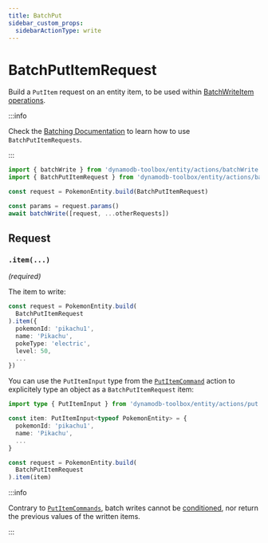 ```yaml
---
title: BatchPut
sidebar_custom_props:
  sidebarActionType: write
---
```


# BatchPutItemRequest

Build a `PutItem` request on an entity item, to be used within [BatchWriteItem operations](https://docs.aws.amazon.com/amazondynamodb/latest/APIReference/API_BatchWriteItem.html).

:::info

Check the [Batching Documentation](../5-batching/index.md) to learn how to use `BatchPutItemRequests`.

:::

```ts
import { batchWrite } from 'dynamodb-toolbox/entity/actions/batchWrite'
import { BatchPutItemRequest } from 'dynamodb-toolbox/entity/actions/batchPut'

const request = PokemonEntity.build(BatchPutItemRequest)

const params = request.params()
await batchWrite([request, ...otherRequests])
```

## Request

### `.item(...)`

<p style={{ marginTop: '-15px' }}><i>(required)</i></p>

The item to write:

```ts
const request = PokemonEntity.build(
  BatchPutItemRequest
).item({
  pokemonId: 'pikachu1',
  name: 'Pikachu',
  pokeType: 'electric',
  level: 50,
  ...
})
```

You can use the `PutItemInput` type from the [`PutItemCommand`](../2-put-item/index.md) action to explicitely type an object as a `BatchPutItemRequest` item:

```ts
import type { PutItemInput } from 'dynamodb-toolbox/entity/actions/put'

const item: PutItemInput<typeof PokemonEntity> = {
  pokemonId: 'pikachu1',
  name: 'Pikachu',
  ...
}

const request = PokemonEntity.build(
  BatchPutItemRequest
).item(item)
```

:::info

Contrary to [`PutItemCommands`](../2-put-item/index.md), batch writes cannot be [conditioned](../17-parse-condition/index.md), nor return the previous values of the written items.

:::
